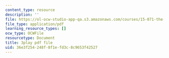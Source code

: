 ```yaml
---
content_type: resource
description: ''
file: https://ol-ocw-studio-app-qa.s3.amazonaws.com/courses/15-071-the-analytics-edge-spring-2017/36e3f254248f8f1efd3c8c9653f42527_iq7cPtJzgZM.pdf
file_type: application/pdf
learning_resource_types: []
ocw_type: OCWFile
resourcetype: Document
title: 3play pdf file
uid: 36e3f254-248f-8f1e-fd3c-8c9653f42527
---
```

